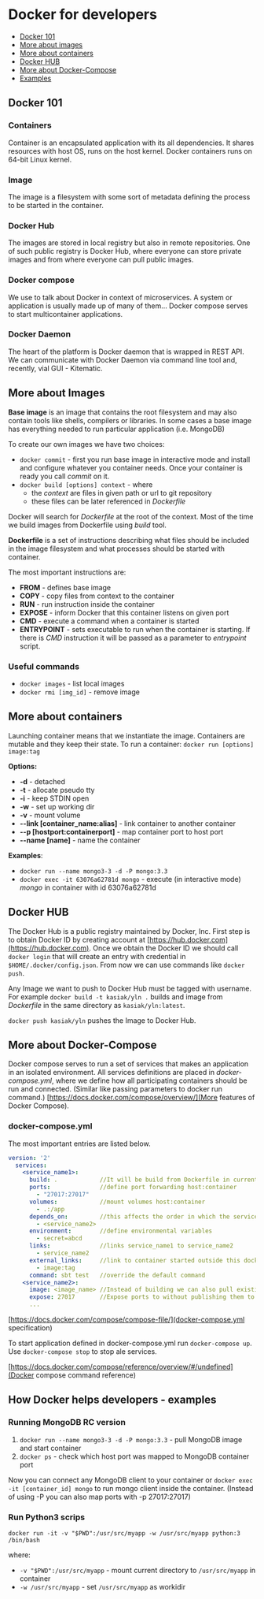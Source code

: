 # Docker for developers
* [Docker 101](#docker-101)
* [More about images](#more-about-images)
* [More about containers](#more-about-containers)
* [Docker HUB](#docker-hub)
* [More about Docker-Compose](#more-about-docker-compose)
* [Examples](#how-docker-helps-developers---examples)

## Docker 101
### Containers
Container is an encapsulated application with its all dependencies. It shares resources with host OS, runs on the host kernel.
Docker containers runs on 64-bit Linux kernel.

### Image
The image is a filesystem with some sort of metadata defining the process to be started in the container.

### Docker Hub
The images are stored in local registry but also in remote repositories. One of such public registry is Docker Hub, where everyone can store private images and from where everyone can pull public images.

### Docker compose
We use to talk about Docker in context of microservices. A system or application is usually made up of many of them…
Docker compose serves to start multicontainer applications.

### Docker Daemon
The heart of the platform is Docker daemon that is wrapped in REST API.
We can communicate with Docker Daemon via command line tool and, recently, vial GUI - Kitematic.

## More about Images

__Base image__ is an image that contains the root filesystem and may also contain tools like shells, compilers or libraries. In some cases a base image has everything needed to run particular application (i.e. MongoDB)

To create our own images we have two choices:
* ```docker commit``` - first you run base image in interactive mode and install and configure whatever you container needs. Once your container is ready you call *commit* on it.
* ```docker build [options] context``` - where
  * the *context* are files in given path or url to git repository
  * these files can be later referenced in _Dockerfile_

Docker will search for *Dockerfile* at the root of the context.
Most of the time we build images from Dockerfile using *build* tool.

__Dockerfile__ is a set of instructions describing what files should be included in the image filesystem and what processes should be started with container.

The most important instructions are:
* __FROM__ 	- defines base image
* __COPY <src> <dest>__ - copy files from context to the container
* __RUN__ - run instruction inside the container
* __EXPOSE__ - inform Docker that this container listens on given port
* __CMD__ - execute a command when a container is started
* __ENTRYPOINT__ - sets executable to run when the container is starting. If there is _CMD_ instruction it will be passed as a parameter to _entrypoint_ script.

### Useful commands

* `docker images` - list local images
* `docker rmi [img_id]` - remove image

## More about containers
Launching container means that we instantiate the image. Containers are mutable and they keep their state.
To run a container: `docker run [options] image:tag`

__Options:__
* __-d__ - detached
* __-t__ - allocate pseudo tty
* __-i__ - keep STDIN open
* __-w__ - set up working dir
* __-v__ - mount volume
* __--link [container_name:alias]__ - link container to another container
* __--p [hostport:containerport]__ - map container port to host port
* __--name [name]__ - name the container

__Examples__:

* `docker run --name mongo3-3 -d -P mongo:3.3`
* `docker exec -it 63076a62781d mongo` - execute (in interactive mode) *mongo* in container with id 63076a62781d

## Docker HUB

The Docker Hub is a public registry maintained by Docker, Inc. First step is to obtain Docker ID by creating account at [https://hub.docker.com](https://hub.docker.com).
Once we obtain the Docker ID we should call `docker login` that will create an entry with credential in `$HOME/.docker/config.json`. From now we can use commands like `docker push`.

Any Image we want to push to Docker Hub must be tagged with username. For example `docker build -t kasiak/yln .` builds and image from _Dockerfile_ in the same directory as `kasiak/yln:latest`.

`docker push kasiak/yln` pushes the Image to Docker Hub.

## More about Docker-Compose

Docker compose serves to run a set of services that makes an application in an isolated environment. All services definitions are placed in _docker-compose.yml_, where we define how all participating containers should be run and connected. (Similar like passing parameters to docker run command.)
[https://docs.docker.com/compose/overview/](More features of Docker Compose).

### docker-compose.yml
The most important entries are listed below.

```yaml
version: '2'
  services:
    <service_name1>:
      build: .            //It will be build from Dockerfile in current location.
      ports:              //define port forwarding host:container
        - "27017:27017"
      volumes:            //mount volumes host:container
        - .:/app
      depends_on:         //this affects the order in which the services are started
        - <service_name2>
      environment:        //define environmental variables
        - secret=abcd
      links:              //links service_name1 to service_name2
        - service_name2
      external_links:     //link to container started outside this docker-compose
        - image:tag
      command: sbt test   //override the default command
    <service_name2>:
      image: <image_name> //Instead of building we can also pull existing image.
      expose: 27017       //Expose ports to without publishing them to the host (but still accessible for linked service)
      ...
```
[https://docs.docker.com/compose/compose-file/](docker-compose.yml specification)

To start application defined in docker-compose.yml run `docker-compose up`. Use `docker-compose stop` to stop ale services.

[https://docs.docker.com/compose/reference/overview/#/undefined](Docker compose command reference)


## How Docker helps developers - examples

### Running MongoDB RC version

1. `docker run --name mongo3-3 -d -P mongo:3.3` - pull MongoDB image and start container
2. `docker ps` - check which host port was mapped to MongoDB container port

Now you can connect any MongoDB client to your container or `docker exec -it [container_id] mongo` to run mongo client inside the container. (Instead of using -P you can also map ports with -p 27017:27017)

### Run Python3 scrips

```docker run -it -v "$PWD":/usr/src/myapp -w /usr/src/myapp python:3 /bin/bash```

where:
* `-v "$PWD":/usr/src/myapp` - mount current directory to `/usr/src/myapp` in container
* `-w /usr/src/myapp` - set `/usr/src/myapp` as workidir
